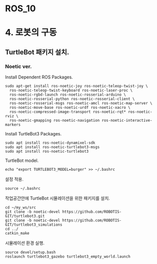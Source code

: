 ROS_10
======

# 4. 로봇의 구동
## TurtleBot 패키지 설치. 
### Noetic ver.


Install Dependent ROS Packages. 
```
sudo apt-get install ros-noetic-joy ros-noetic-teleop-twist-joy \
  ros-noetic-teleop-twist-keyboard ros-noetic-laser-proc \
  ros-noetic-rgbd-launch ros-noetic-rosserial-arduino \
  ros-noetic-rosserial-python ros-noetic-rosserial-client \
  ros-noetic-rosserial-msgs ros-noetic-amcl ros-noetic-map-server \
  ros-noetic-move-base ros-noetic-urdf ros-noetic-xacro \
  ros-noetic-compressed-image-transport ros-noetic-rqt* ros-noetic-rviz \
  ros-noetic-gmapping ros-noetic-navigation ros-noetic-interactive-markers
```

Install TurtleBot3 Packages.  
```
sudo apt install ros-noetic-dynamixel-sdk
sudo apt install ros-noetic-turtlebot3-msgs
sudo apt install ros-noetic-turtlebot3
```

TurtleBot model. 
```
echo "export TURTLEBOT3_MODEL=burger" >> ~/.bashrc
```

설정 적용. 
```
source ~/.bashrc
```

작업공간안에 TurtleBot 시뮬레이션을 위한 패키지를 설치. 
```
cd ~/my_ws/src
git clone -b noetic-devel https://github.com/ROBOTIS-GIT/turtlebot3.git
git clone -b noetic-devel https://github.com/ROBOTIS-GIT/turtlebot3_simulations
cd ../
catkin_make
```

시뮬레이션 환경 실행. 
```
source devel/setup.bash
roslaunch turtlebot3_gazebo turtlebot3_empty_world.launch
```


